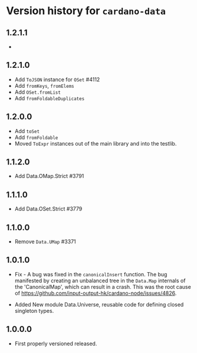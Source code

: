 # Version history for `cardano-data`

## 1.2.1.1

*

## 1.2.1.0

* Add `ToJSON` instance for `OSet` #4112
* Add `fromKeys`, `fromElems`
* Add `OSet.fromList`
* Add `fromFoldableDuplicates`

## 1.2.0.0

* Add `toSet`
* Add `fromFoldable`
* Moved `ToExpr` instances out of the main library and into the testlib.

## 1.1.2.0

* Add Data.OMap.Strict #3791

## 1.1.1.0

* Add Data.OSet.Strict #3779

## 1.1.0.0

* Remove `Data.UMap` #3371

## 1.0.1.0

* Fix - A bug was fixed in the `canonicalInsert` function.
  The bug manifested by creating an unbalanced tree in the `Data.Map` internals of the
  'CanonicalMap', which can result in a crash.
  This was the root cause of https://github.com/input-output-hk/cardano-node/issues/4826.

* Added New module Data.Universe, reusable code for defining closed singleton types.

## 1.0.0.0

* First properly versioned released.
